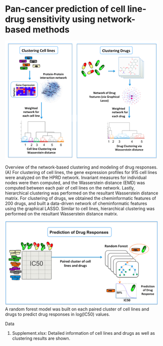 # Pan-cancer prediction of cell line-drug sensitivity using network-based methods

![drugsensitivity](img/Figure1A.png)

Overview of the network-based clustering and modeling of drug responses. (A) For clustering of cell lines, the gene expression profiles for 915 cell lines were analyzed on the HPRD network. Invariant measures for individual nodes were then computed, and the Wasserstein distance (EMD) was computed between each pair of cell lines on the network. Lastly, hierarchical clustering was performed on the resultant Wasserstein distance matrix. For clustering of drugs, we obtained the cheminformatic features of 200 drugs, and built a data-driven network of cheminformatic features using the graphical LASSO. Similar to cell lines, hierarchical clustering was performed on the resultant Wasserstein distance matrix. 


![drugsensitivity](img/Figure1B.png)
A random forest model was built on each paired cluster of cell lines and drugs to predict drug responses in log(IC50) values. 

Data
1. Supplement.xlsx: Detailed information of cell lines and drugs as well as clustering results are shown. 
